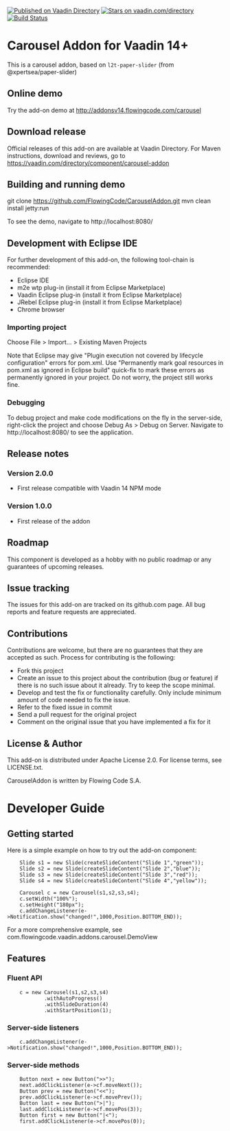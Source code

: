 [![Published on Vaadin Directory](https://img.shields.io/badge/Vaadin%20Directory-published-00b4f0.svg)](https://vaadin.com/directory/component/carousel-addon)
[![Stars on vaadin.com/directory](https://img.shields.io/vaadin-directory/star/carousel-addon.svg)](https://vaadin.com/directory/component/carousel-addon)
[![Build Status](https://jenkins.flowingcode.com/buildStatus/icon?job=Carousel-addon)](https://jenkins.flowingcode.com/job/Carousel-addon)

# Carousel Addon for Vaadin 14+

This is a carousel addon, based on `l2t-paper-slider` (from @xpertsea/paper-slider)

## Online demo

Try the add-on demo at http://addonsv14.flowingcode.com/carousel

## Download release

Official releases of this add-on are available at Vaadin Directory. For Maven instructions, download and reviews, go to https://vaadin.com/directory/component/carousel-addon

## Building and running demo

git clone https://github.com/FlowingCode/CarouselAddon.git
mvn clean install jetty:run

To see the demo, navigate to http://localhost:8080/

## Development with Eclipse IDE

For further development of this add-on, the following tool-chain is recommended:
- Eclipse IDE
- m2e wtp plug-in (install it from Eclipse Marketplace)
- Vaadin Eclipse plug-in (install it from Eclipse Marketplace)
- JRebel Eclipse plug-in (install it from Eclipse Marketplace)
- Chrome browser

### Importing project

Choose File > Import... > Existing Maven Projects

Note that Eclipse may give "Plugin execution not covered by lifecycle configuration" errors for pom.xml. Use "Permanently mark goal resources in pom.xml as ignored in Eclipse build" quick-fix to mark these errors as permanently ignored in your project. Do not worry, the project still works fine. 

### Debugging

To debug project and make code modifications on the fly in the server-side, right-click the project and choose Debug As > Debug on Server. Navigate to http://localhost:8080/ to see the application.
 
## Release notes

### Version 2.0.0
- First release compatible with Vaadin 14 NPM mode
### Version 1.0.0
- First release of the addon

## Roadmap

This component is developed as a hobby with no public roadmap or any guarantees of upcoming releases.

## Issue tracking

The issues for this add-on are tracked on its github.com page. All bug reports and feature requests are appreciated. 

## Contributions

Contributions are welcome, but there are no guarantees that they are accepted as such. Process for contributing is the following:
- Fork this project
- Create an issue to this project about the contribution (bug or feature) if there is no such issue about it already. Try to keep the scope minimal.
- Develop and test the fix or functionality carefully. Only include minimum amount of code needed to fix the issue.
- Refer to the fixed issue in commit
- Send a pull request for the original project
- Comment on the original issue that you have implemented a fix for it

## License & Author

This add-on is distributed under Apache License 2.0. For license terms, see LICENSE.txt.

CarouselAddon is written by Flowing Code S.A.

# Developer Guide

## Getting started

Here is a simple example on how to try out the add-on component:

    	Slide s1 = new Slide(createSlideContent("Slide 1","green"));
    	Slide s2 = new Slide(createSlideContent("Slide 2","blue"));
    	Slide s3 = new Slide(createSlideContent("Slide 3","red"));
    	Slide s4 = new Slide(createSlideContent("Slide 4","yellow"));

    	Carousel c = new Carousel(s1,s2,s3,s4);
    	c.setWidth("100%");
    	c.setHeight("180px");
    	c.addChangeListener(e->Notification.show("changed!",1000,Position.BOTTOM_END));

For a more comprehensive example, see com.flowingcode.vaadin.addons.carousel.DemoView

## Features

### Fluent API

    	c = new Carousel(s1,s2,s3,s4)
    			.withAutoProgress()
    			.withSlideDuration(4)
    			.withStartPosition(1);

### Server-side listeners

    	c.addChangeListener(e->Notification.show("changed!",1000,Position.BOTTOM_END));

### Server-side methods

    	Button next = new Button(">>");
    	next.addClickListener(e->cf.moveNext());
    	Button prev = new Button("<<");
    	prev.addClickListener(e->cf.movePrev());
    	Button last = new Button(">|");
    	last.addClickListener(e->cf.movePos(3));
    	Button first = new Button("|<");
    	first.addClickListener(e->cf.movePos(0));

